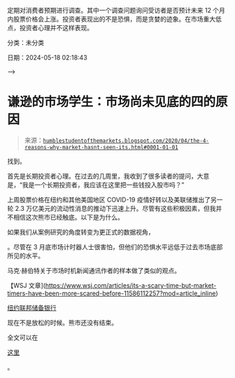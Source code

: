 定期对消费者预期进行调查。其中一个调查问题询问受访者是否预计未来 12 个月内股票价格会上涨。投资者表现出的不是恐惧，而是贪婪的迹象。在市场重大低点，投资者心理并不这样表现。

分类：未分类

日期：2024-05-18 02:18:43

-->

# 谦逊的市场学生：市场尚未见底的四的原因

> 来源：[`humblestudentofthemarkets.blogspot.com/2020/04/the-4-reasons-why-market-hasnt-seen-its.html#0001-01-01`](https://humblestudentofthemarkets.blogspot.com/2020/04/the-4-reasons-why-market-hasnt-seen-its.html#0001-01-01)

找到。

首先是长期投资者心理。在过去的几周里，我收到了很多读者的提问，大意是，“我是一个长期投资者，我应该在这里把一些钱投入股市吗？”

上周股票价格在纽约和其他美国地区 COVID-19 疫情好转以及美联储推出了另一轮 2.3 万亿美元的流动性消息的推动下迅速上升。尽管有这些积极因素，但我并不相信这次熊市已经触底。以下是为什么。

如果我们从案例研究的角度转变为更正式的数据视角，

。尽管在 3 月底市场计时器人士很害怕，但他们的恐惧水平远低于过去市场底部所见的水平。

马克·赫伯特关于市场时机新闻通讯作者的样本做了类似的观点。

【WSJ 文章](https://www.wsj.com/articles/its-a-scary-time-but-market-timers-have-been-more-scared-before-11586112257?mod=article_inline)

[纽约联邦储备银行](https://www.newyorkfed.org/microeconomics/sce#indicators/household-finance/g33)

现在不是放松的时候。熊市还没有结束。

全文可以在

[这里](https://humblestudentofthemarkets.com/2020/04/11/the-4-reasons-why-the-market-hasnt-seen-its-final-low/)

。
